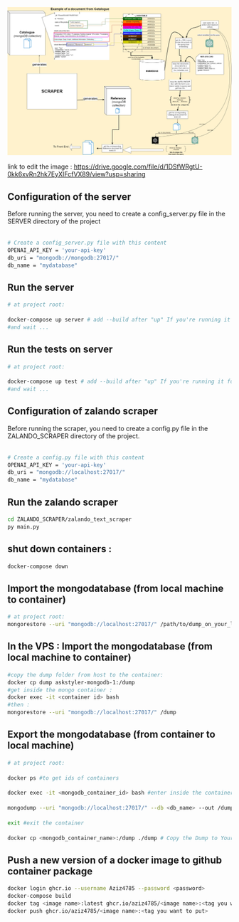 
[![Big picture of the project](https://github.com/Aziz4785/stylist.ai/blob/master/bigpicture.jpg)](https://github.com/Aziz4785/stylist.ai/blob/master/bigpicture.jpg)

link to edit the image : https://drive.google.com/file/d/1DSfWRgtU-0kk6xvRn2hk7EyXIFcfVX89/view?usp=sharing

## Configuration of the server
Before running the server, you need to create a config_server.py file in the SERVER directory of the project
```bash

# Create a config_server.py file with this content
OPENAI_API_KEY = 'your-api-key'
db_uri = "mongodb://mongodb:27017/"
db_name = "mydatabase"

```
## Run the server
```bash
# at project root:

docker-compose up server # add --build after "up" If you're running it for the first time or after modifying the server code
#and wait ...
```
## Run the tests on server
```bash
# at project root:

docker-compose up test # add --build after "up" If you're running it for the first time or after modifying the test
#and wait ...
```

## Configuration of zalando scraper
Before running the scraper, you need to create a config.py file in the ZALANDO_SCRAPER directory of the project.
```bash

# Create a config.py file with this content
OPENAI_API_KEY = 'your-api-key'
db_uri = "mongodb://localhost:27017/"
db_name = "mydatabase"

```

## Run the zalando scraper
```bash
cd ZALANDO_SCRAPER/zalando_text_scraper
py main.py

```

## shut down containers : 
```bash
docker-compose down

```

## Import the mongodatabase (from local machine to container)
```bash
# at project root:
mongorestore --uri "mongodb://localhost:27017/" /path/to/dump_on_your_local_machine

```
## In the VPS : Import the mongodatabase (from local machine to container)
```bash
#copy the dump folder from host to the container:
docker cp dump askstyler-mongodb-1:/dump
#get inside the mongo container :
docker exec -it <container id> bash
#then :
mongorestore --uri "mongodb://localhost:27017/" /dump

```
## Export the mongodatabase (from container to local machine)
```bash
# at project root:

docker ps #to get ids of containers

docker exec -it <mongodb_container_id> bash #enter inside the container

mongodump --uri "mongodb://localhost:27017/" --db <db_name> --out /dump #create a dump of the "mydatabase" database and place it in the /dump directory inside the container.

exit #exit the container

docker cp <mongodb_container_name>:/dump ./dump # Copy the Dump to Your Host Machine
```

## Push a new version of a docker image to github container package
```bash
docker login ghcr.io --username Aziz4785 --password <password>
docker-compose build
docker tag <image name>:latest ghcr.io/aziz4785/<image name>:<tag you want to put>
docker push ghcr.io/aziz4785/<image name>:<tag you want to put>
```
